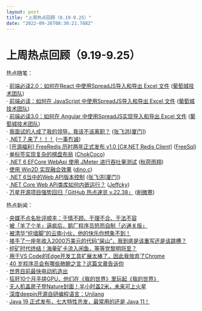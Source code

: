 ```yaml
---
layout: post
title: "上周热点回顾（9.19-9.25）"
date: "2022-09-26T08:30:21.788Z"
---
```

上周热点回顾（9.19-9.25）
=================

热点随笔：

· [前端必读2.0：如何在React 中使用SpreadJS导入和导出 Excel 文件](https://www.cnblogs.com/powertoolsteam/archive/2022/09/22/16719977.html) ([葡萄城技术团队](https://www.cnblogs.com/powertoolsteam/))  
· [前端必读：如何在 JavaScript 中使用SpreadJS导入和导出 Excel 文件](https://www.cnblogs.com/powertoolsteam/archive/2022/09/21/16714944.html) ([葡萄城技术团队](https://www.cnblogs.com/powertoolsteam/))  
· [前端必读3.0：如何在 Angular 中使用SpreadJS实现导入和导出 Excel 文件](https://www.cnblogs.com/powertoolsteam/archive/2022/09/23/16723385.html) ([葡萄城技术团队](https://www.cnblogs.com/powertoolsteam/))  
· [我面试的人成了我的领导，我该不该离职？](https://www.cnblogs.com/jackyfei/archive/2022/09/23/16715773.html) ([张飞洪\[厦门\]](https://www.cnblogs.com/jackyfei/))  
· [.NET 7 来了！！！](https://www.cnblogs.com/ysmc/archive/2022/09/19/16709631.html) ([一事冇诚](https://www.cnblogs.com/ysmc/))  
· [\[开源福利\] FreeRedis 历时两年正式发布 v1.0 \[C#.NET Redis Client\]](https://www.cnblogs.com/FreeSql/archive/2022/09/19/16667741.html) ([FreeSql](https://www.cnblogs.com/FreeSql/))  
· [单标签实现复杂的棋盘布局](https://www.cnblogs.com/coco1s/archive/2022/09/20/16710203.html) ([ChokCoco](https://www.cnblogs.com/coco1s/))  
· [.NET 6 EFCore WebApi 使用 JMeter 进行吞吐量测试](https://www.cnblogs.com/s0611163/archive/2022/09/20/16711330.html) ([秋荷雨翔](https://www.cnblogs.com/s0611163/))  
· [使用 Win2D 实现融合效果](https://www.cnblogs.com/dino623/archive/2022/09/22/gooey_effect_with_win2d.html) ([dino.c](https://www.cnblogs.com/dino623/))  
· [.NET 6当中的Web API版本控制](https://www.cnblogs.com/jackyfei/archive/2022/09/21/16710817.html) ([张飞洪\[厦门\]](https://www.cnblogs.com/jackyfei/))  
· [.NET Core Web APi类库如何内嵌运行？](https://www.cnblogs.com/CreateMyself/archive/2022/09/23/16721269.html) ([Jeffcky](https://www.cnblogs.com/CreateMyself/))  
· [万星开源项目强势回归「GitHub 热点速览 v.22.38」](https://www.cnblogs.com/xueweihan/archive/2022/09/19/16706522.html) ([削微寒](https://www.cnblogs.com/xueweihan/))

热点新闻：

· [央媒不点名批评顺丰：于情不顾、于理不合、于法不容](https://news.cnblogs.com/n/728561/)  
· [被「羊了个羊」逼疯后，鹅厂程序员怒而自制「必通关版」](https://news.cnblogs.com/n/728604/)  
· [被清华“挖墙脚”的云南小伙，他的快乐你想象不到！](https://news.cnblogs.com/n/728639/)  
· [接手了一座年收入2000万美元的代码“屎山”，我到底是该重写还是该跳槽？](https://news.cnblogs.com/n/728593/)  
· [挖矿时代终结！海量矿卡流入闲鱼，等等党黎明将至？](https://news.cnblogs.com/n/728724/)  
· [用于VS Code的Edge开发工具扩展太棒了，因此我放弃了Chrome](https://news.cnblogs.com/n/728838/)  
· [40 岁程序员会有哪些肺腑之言？这篇文章告诉你](https://news.cnblogs.com/n/728694/)  
· [世界目前最快电动机造出](https://news.cnblogs.com/n/728579/)  
· [狂肝10个月手搓GPU，他们在《我的世界》里玩起《我的世界》](https://news.cnblogs.com/n/728598/)  
· [无人机盖房子登Nature封面！半小时盖2米，未来可上火星](https://news.cnblogs.com/n/728770/)  
· [深度deepin开源自研编程语言：Unilang](https://news.cnblogs.com/n/728506/)  
· [Java 19 正式发布，七大特性齐发，最常用的还是 Java 11！](https://news.cnblogs.com/n/728687/)